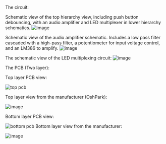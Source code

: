 The circuit:



Schematic view of the top hierarchy view, including push button debouncing, with an audio amplifier and LED multiplexer in lower hierarchy schematics.
![image](https://cloud.githubusercontent.com/assets/978364/26767795/f4711cda-4957-11e7-9208-0f26988bc92c.png)

Schematic view of the audio amplifier schematic. Includes a low pass filter cascaded with a high-pass filter, a potentiometer for input voltage control, and an LM386 to amplify.
![image](https://cloud.githubusercontent.com/assets/978364/26767841/56afc04a-4958-11e7-9f67-abed912e062b.png)

The schematic view of the LED multiplexing circuit:
![image](https://cloud.githubusercontent.com/assets/978364/26767860/74b221f0-4958-11e7-86df-0bac12ce8875.png)

The PCB (Two layer):

Top layer PCB view:

![top pcb](https://cloud.githubusercontent.com/assets/978364/26768223/388f4e2a-495b-11e7-84c7-0b7f1095eb1a.PNG)

Top layer view from the manufacturer (OshPark):

![image](https://cloud.githubusercontent.com/assets/978364/26767901/d2bb2684-4958-11e7-8a0e-c9e226c17802.png)

Bottom layer PCB view:

![bottom pcb](https://user-images.githubusercontent.com/978364/26862578-51b55e74-4b01-11e7-9224-d36532422bea.PNG)
Bottom layer view from the manufacturer:

![image](https://cloud.githubusercontent.com/assets/978364/26767925/025f188c-4959-11e7-8742-422b03f9ee6a.png)

